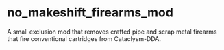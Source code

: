 # no_makeshift_firearms_mod
A small exclusion mod that removes crafted pipe and scrap metal firearms that fire conventional cartridges from Cataclysm-DDA.

